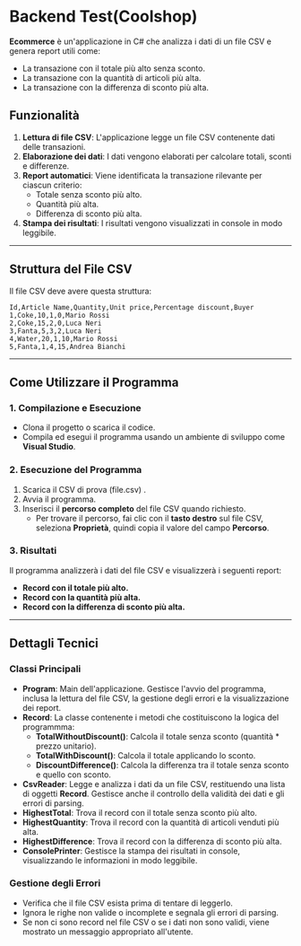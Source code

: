 # Backend Test(Coolshop)

**Ecommerce** è un'applicazione in C# che analizza i dati di un file CSV e genera report utili come:  
- La transazione con il totale più alto senza sconto.  
- La transazione con la quantità di articoli più alta.  
- La transazione con la differenza di sconto più alta.  

## Funzionalità
1. **Lettura di file CSV**: L'applicazione legge un file CSV contenente dati delle transazioni.  
2. **Elaborazione dei dati**: I dati vengono elaborati per calcolare totali, sconti e differenze.  
3. **Report automatici**: Viene identificata la transazione rilevante per ciascun criterio:  
   - Totale senza sconto più alto.  
   - Quantità più alta.  
   - Differenza di sconto più alta.  
4. **Stampa dei risultati**: I risultati vengono visualizzati in console in modo leggibile.  

---

## Struttura del File CSV
Il file CSV deve avere questa struttura:  
```csv
Id,Article Name,Quantity,Unit price,Percentage discount,Buyer
1,Coke,10,1,0,Mario Rossi
2,Coke,15,2,0,Luca Neri
3,Fanta,5,3,2,Luca Neri
4,Water,20,1,10,Mario Rossi
5,Fanta,1,4,15,Andrea Bianchi
```
---

## Come Utilizzare il Programma

### 1. Compilazione e Esecuzione
- Clona il progetto o scarica il codice.  
- Compila ed esegui il programma usando un ambiente di sviluppo come **Visual Studio**.  

### 2. Esecuzione del Programma
1. Scarica il CSV di prova (file.csv) .  
2. Avvia il programma.  
3. Inserisci il **percorso completo** del file CSV quando richiesto.  
   - Per trovare il percorso, fai clic con il **tasto destro** sul file CSV, seleziona **Proprietà**, quindi copia il valore del campo **Percorso**.  

### 3. Risultati
Il programma analizzerà i dati del file CSV e visualizzerà i seguenti report:  
- **Record con il totale più alto.**  
- **Record con la quantità più alta.**  
- **Record con la differenza di sconto più alta.**  

---

## Dettagli Tecnici

### Classi Principali

- **Program**: Main dell'applicazione. Gestisce l'avvio del programma, inclusa la lettura del file CSV, la gestione degli errori e la visualizzazione dei report.  
- **Record**: La classe contenente i metodi che costituiscono la logica del programmma:
  - **TotalWithoutDiscount()**: Calcola il totale senza sconto (quantità * prezzo unitario).
  - **TotalWithDiscount()**: Calcola il totale applicando lo sconto.
  - **DiscountDifference()**: Calcola la differenza tra il totale senza sconto e quello con sconto.
- **CsvReader**: Legge e analizza i dati da un file CSV, restituendo una lista di oggetti **Record**. Gestisce anche il controllo della validità dei dati e gli errori di parsing.
- **HighestTotal**: Trova il record con il totale senza sconto più alto.
- **HighestQuantity**: Trova il record con la quantità di articoli venduti più alta.
- **HighestDifference**: Trova il record con la differenza di sconto più alta.
- **ConsolePrinter**: Gestisce la stampa dei risultati in console, visualizzando le informazioni in modo leggibile.

### Gestione degli Errori
- Verifica che il file CSV esista prima di tentare di leggerlo.
- Ignora le righe non valide o incomplete e segnala gli errori di parsing.
- Se non ci sono record nel file CSV o se i dati non sono validi, viene mostrato un messaggio appropriato all'utente.





